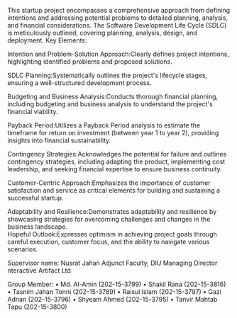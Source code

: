 This startup project encompasses a comprehensive approach from defining intentions and addressing potential problems to detailed planning, analysis, and financial considerations. The Software Development Life Cycle (SDLC) is meticulously outlined, covering planning, analysis, design, and deployment.
Key Elements:

Intention and Problem-Solution Approach:Clearly defines project intentions, highlighting identified problems and proposed solutions.

SDLC Planning:Systematically outlines the project's lifecycle stages, ensuring a well-structured development process.

Budgeting and Business Analysis:Conducts thorough financial planning, including budgeting and business analysis to understand the project's financial viability.

Payback Period:Utilizes a Payback Period analysis to estimate the timeframe for return on investment (between year 1 to year 2), providing insights into financial sustainability.

Contingency Strategies:Acknowledges the potential for failure and outlines contingency strategies, including adapting the product, implementing cost leadership, and seeking financial expertise to ensure business continuity.

Customer-Centric Approach:Emphasizes the importance of customer satisfaction and service as critical elements for building and sustaining a successful startup.

Adaptability and Resilience:Demonstrates adaptability and resilience by showcasing strategies for overcoming challenges and changes in the business landscape.\
Hopeful Outlook:Expresses optimism in achieving project goals through careful execution, customer focus, and the ability to navigate various scenarios.

Supervisor name:
Nusrat Jahan
Adjunct Faculty, DIU
Managing Director
nteractive Artifact Ltd

Group Member:
•	Md. Al-Amin (202-15-3799)
•	Shakil Rana (202-15-3816)
•	Tasnim Jahan Tonni (202-15-3789)
•	Raisul Islam (202-15-3797)
•	Gazi Adnan (202-15-3796)
•	Shyeam Ahmed (202-15-3795)
•	Tanvir Mahtab Tapu (202-15-3800)

